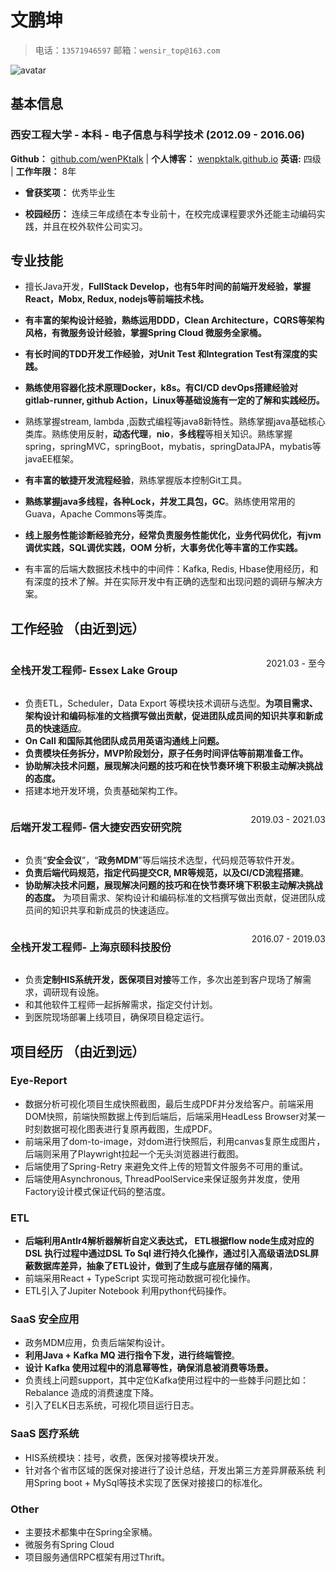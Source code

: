 # 文鹏坤

> 电话：`13571946597`       邮箱：`wensir_top@163.com`

<img src="https://cdn.jsdelivr.net/gh/wenPKtalk/pictures@master/blog/20250102/23_21/2851735830140_.pic.jpg" alt="avatar">

## 基本信息

### 西安工程大学 - 本科 - 电子信息与科学技术   (2012.09 - 2016.06)
**Github：** [github.com/wenPKtalk](https://github.com/wenPKtalk)   |  **个人博客：** [wenpktalk.github.io](https://wenpktalk.github.io/)
**英语:** 四级                                                  |  **工作年限：** 8年





- **曾获奖项：** 优秀毕业生

- **校园经历：** 连续三年成绩在本专业前十，在校完成课程要求外还能主动编码实践，并且在校外软件公司实习。



## 专业技能


- 擅长Java开发，**FullStack Develop，也有5年时间的前端开发经验，掌握React，Mobx,  Redux, nodejs等前端技术栈。**

- **有丰富的架构设计经验，熟练运用DDD，Clean Architecture，CQRS等架构风格，有微服务设计经验，掌握Spring Cloud 微服务全家桶。**
- **有长时间的TDD开发工作经验，对Unit Test 和Integration Test有深度的实践。**
- **熟练使用容器化技术原理Docker，k8s。有CI/CD devOps搭建经验对 gitlab-runner, github Action，Linux等基础设施有一定的了解和实践经历。**


- 熟练掌握stream, lambda ,函数式编程等java8新特性。熟练掌握java基础核心类库。熟练使用反射，**动态代理**，**nio**，**多线程**等相关知识。熟练掌握spring，springMVC，springBoot，mybatis，springDataJPA，mybatis等javaEE框架。

- **有丰富的敏捷开发流程经验**，熟练掌握版本控制Git工具。
- **熟练掌握java多线程，各种Lock，并发工具包，GC**。熟练使用常用的Guava，Apache Commons等类库。
- **线上服务性能诊断经验充分，经常负责服务性能优化，业务代码优化，有jvm调优实践，SQL调优实践，OOM 分析，大事务优化等丰富的工作实践。**
- 有丰富的后端大数据技术栈中的中间件：Kafka, Redis, Hbase使用经历，和有深度的技术了解。并在实际开发中有正确的选型和出现问题的调研与解决方案。



## 工作经验 （由近到远）

<div style="display: flex; justify-content: space-between;">
    <h3>全栈开发工程师- Essex Lake Group</h3> <p style="text-align: right">2021.03 - 至今</p>
</div>

- 负责ETL，Scheduler，Data Export 等模块技术调研与选型。**为项目需求、架构设计和编码标准的文档撰写做出贡献，促进团队成员间的知识共享和新成员的快速适应**。
- **On Call 和国际其他团队成员用英语沟通线上问题。**
- **负责模块任务拆分，MVP阶段划分，原子任务时间评估等前期准备工作。**
- **协助解决技术问题，展现解决问题的技巧和在快节奏环境下积极主动解决挑战的态度。** 
- 搭建本地开发环境，负责基础架构工作。
  












<div style="display: flex; justify-content: space-between;">
    <h3>后端开发工程师- 信大捷安西安研究院</h3> <p style="text-align: right">2019.03 - 2021.03</p>
</div>

- 负责“**安全会议**”，“**政务MDM**”等后端技术选型，代码规范等软件开发。
- **负责后端代码规范，指定代码提交CR, MR等规范，以及CI/CD流程搭建**。
- **协助解决技术问题，展现解决问题的技巧和在快节奏环境下积极主动解决挑战的态度。** 为项目需求、架构设计和编码标准的文档撰写做出贡献，促进团队成员间的知识共享和新成员的快速适应。
  
<div style="display: flex; justify-content: space-between;">
    <h3>全栈开发工程师- 上海京颐科技股份</h3> <p style="text-align: right">2016.07 - 2019.03</p>
</div>

- 负责**定制HIS系统开发，医保项目对接**等工作，多次出差到客户现场了解需求，调研现有设施。
- 和其他软件工程师一起拆解需求，指定交付计划。
- 到医院现场部署上线项目，确保项目稳定运行。


## 项目经历 （由近到远）

### Eye-Report

- 数据分析可视化项目生成快照截图，最后生成PDF并分发给客户。前端采用DOM快照，前端快照数据上传到后端后，后端采用HeadLess Browser对某一时刻数据可视化图表进行复原再截图，生成PDF。
- 前端采用了dom-to-image，对dom进行快照后，利用canvas复原生成图片，后端则采用了Playwright拉起一个无头浏览器进行截图。
- 后端使用了Spring-Retry 来避免文件上传的短暂文件服务不可用的重试。
- 后端使用Asynchronous, ThreadPoolService来保证服务并发度，使用Factory设计模式保证代码的整洁度。

### ETL

- **后端利用Antlr4解析器解析自定义表达式， ETL根据flow node生成对应的DSL 执行过程中通过DSL To Sql 进行持久化操作，通过引入高级语法DSL屏蔽数据库差异，抽象了ETL设计，做到了生成与底层存储的隔离**，
- 前端采用React + TypeScript 实现可拖动数据可视化操作。
- ETL引入了Jupiter Notebook 利用python代码操作。







### SaaS 安全应用

- 政务MDM应用，负责后端架构设计。
- **利用Java + Kafka MQ 进行指令下发，进行终端管控**。
- **设计 Kafka 使用过程中的消息幂等性，确保消息被消费等场景。**
- 负责线上问题support，其中定位Kafka使用过程中的一些棘手问题比如：Rebalance 造成的消费速度下降。
- 引入了ELK日志系统，可视化项目运行日志。


### SaaS 医疗系统

- HIS系统模块：挂号，收费，医保对接等模块开发。
- 针对各个省市区域的医保对接进行了设计总结，开发出第三方差异屏蔽系统 利用Spring boot + MySql等技术实现了医保对接接口的标准化。
### Other

- 主要技术都集中在Spring全家桶。
- 微服务有Spring Cloud
- 项目服务通信RPC框架有用过Thrift。